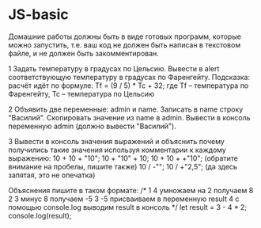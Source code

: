# JS-basic

Домашние работы должны быть в виде готовых программ, которые можно запустить, т.е. ваш код
не должен быть написан в текстовом файле, и не должен быть закомментирован.

1 Задать температуру в градусах по Цельсию. Вывести в alert соответствующую температуру в
градусах по Фаренгейту. Подсказка: расчёт идёт по формуле:
Tf = (9 / 5) * Tc + 32;
где Tf – температура по Фаренгейту, Tc – температура по Цельсию

2 Объявить две переменные: admin и name. Записать в name строку "Василий". Скопировать
значение из name в admin. Вывести в консоль переменную admin (должно вывести "Василий").

3 Вывести в консоль значения выражений и объяснить почему получились такие значения
используя комментарии к каждому выражению:
10 + 10 + "10";
10 + "10" + 10;
10 + 10 + +"10"; (обратите внимание на пробелы, пишите также)
10 / -"";
10 / +"2,5"; (да здесь запятая, это не опечатка)

Объяснения пишите в таком формате:
/*
1 4 умножаем на 2 получаем 8
2 3 минус 8 получаем -5
3 -5 присваиваем в переменную result
4 с помощью console.log выводим result в консоль
*/
let result = 3 - 4 * 2;
console.log(result);